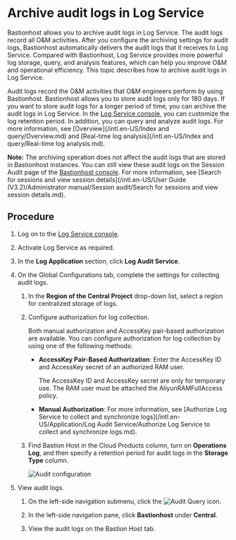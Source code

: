 # Archive audit logs in Log Service

Bastionhost allows you to archive audit logs in Log Service. The audit logs record all O&M activities. After you configure the archiving settings for audit logs, Bastionhost automatically delivers the audit logs that it receives to Log Service. Compared with Bastionhost, Log Service provides more powerful log storage, query, and analysis features, which can help you improve O&M and operational efficiency. This topic describes how to archive audit logs in Log Service.

Audit logs record the O&M activities that O&M engineers perform by using Bastionhost. Bastionhost allows you to store audit logs only for 180 days. If you want to store audit logs for a longer period of time, you can archive the audit logs in Log Service. In the [Log Service console](https://sls.console.aliyun.com), you can customize the log retention period. In addition, you can query and analyze audit logs. For more information, see [Overview](/intl.en-US/Index and query/Overview.md) and [Real-time log analysis](/intl.en-US/Index and query/Real-time log analysis.md).

**Note:** The archiving operation does not affect the audit logs that are stored in Bastionhost instances. You can still view these audit logs on the Session Audit page of the [Bastionhost console](https://yundun.console.aliyun.com/?p=bastion). For more information, see [Search for sessions and view session details](/intl.en-US/User Guide (V3.2)/Administrator manual/Session audit/Search for sessions and view session details.md).

## Procedure

1.  Log on to the [Log Service console](https://sls.console.aliyun.com).

2.  Activate Log Service as required.

3.  In the **Log Application** section, click **Log Audit Service**.

4.  On the Global Configurations tab, complete the settings for collecting audit logs.

    1.  In the **Region of the Central Project** drop-down list, select a region for centralized storage of logs.

    2.  Configure authorization for log collection.

        Both manual authorization and AccessKey pair-based authorization are available. You can configure authorization for log collection by using one of the following methods:

        -   **AccessKey Pair-Based Authorization**: Enter the AccessKey ID and AccessKey secret of an authorized RAM user.

            The AccessKey ID and AccessKey secret are only for temporary use. The RAM user must be attached the AliyunRAMFullAccess policy.

        -   **Manual Authorization**: For more information, see [Authorize Log Service to collect and synchronize logs](/intl.en-US/Application/Log Audit Service/Authorize Log Service to collect and synchronize logs.md).
    3.  Find Bastion Host in the Cloud Products column, turn on **Operations Log**, and then specify a retention period for audit logs in the **Storage Type** column.

        ![Audit configuration](https://static-aliyun-doc.oss-accelerate.aliyuncs.com/assets/img/en-US/9970548161/p186788.png)

5.  View audit logs.

    1.  On the left-side navigation submenu, click the ![Audit Query](https://static-aliyun-doc.oss-accelerate.aliyuncs.com/assets/img/en-US/7073638161/p186709.png) icon.

    2.  In the left-side navigation pane, click **Bastionhost** under **Central**.

    3.  View the audit logs on the Bastion Host tab.


